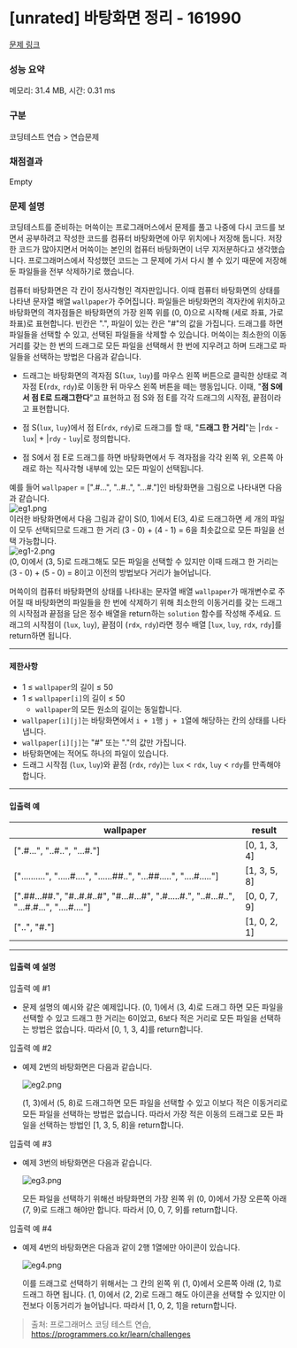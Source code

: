 # [unrated] 바탕화면 정리 - 161990 

[문제 링크](https://school.programmers.co.kr/learn/courses/30/lessons/161990) 

### 성능 요약

메모리: 31.4 MB, 시간: 0.31 ms

### 구분

코딩테스트 연습 > 연습문제

### 채점결과

Empty

### 문제 설명

<p>코딩테스트를 준비하는 머쓱이는 프로그래머스에서 문제를 풀고 나중에 다시 코드를 보면서 공부하려고 작성한 코드를 컴퓨터 바탕화면에 아무 위치에나 저장해 둡니다. 저장한 코드가 많아지면서 머쓱이는 본인의 컴퓨터 바탕화면이 너무 지저분하다고 생각했습니다. 프로그래머스에서 작성했던 코드는 그 문제에 가서 다시 볼 수 있기 때문에 저장해 둔 파일들을 전부 삭제하기로 했습니다.</p>

<p>컴퓨터 바탕화면은 각 칸이 정사각형인 격자판입니다. 이때 컴퓨터 바탕화면의 상태를 나타낸 문자열 배열 <code>wallpaper</code>가 주어집니다. 파일들은 바탕화면의 격자칸에 위치하고 바탕화면의 격자점들은 바탕화면의 가장 왼쪽 위를 (0, 0)으로 시작해 (세로 좌표, 가로 좌표)로 표현합니다. 빈칸은 ".", 파일이 있는 칸은 "#"의 값을 가집니다. 드래그를 하면 파일들을 선택할 수 있고, 선택된 파일들을 삭제할 수 있습니다. 머쓱이는 최소한의 이동거리를 갖는 한 번의 드래그로 모든 파일을 선택해서 한 번에 지우려고 하며 드래그로 파일들을 선택하는 방법은 다음과 같습니다.</p>

<ul>
<li><p>드래그는 바탕화면의 격자점 S(<code>lux</code>, <code>luy</code>)를 마우스 왼쪽 버튼으로 클릭한 상태로 격자점 E(<code>rdx</code>, <code>rdy</code>)로 이동한 뒤 마우스 왼쪽 버튼을 떼는 행동입니다. 이때, "<strong>점 S에서 점 E로 드래그한다</strong>"고 표현하고 점 S와 점 E를 각각 드래그의 시작점, 끝점이라고 표현합니다.</p></li>
<li><p>점 S(<code>lux</code>, <code>luy</code>)에서 점 E(<code>rdx</code>, <code>rdy</code>)로 드래그를 할 때, "<strong>드래그 한 거리</strong>"는 |<code>rdx</code> - <code>lux</code>| + |<code>rdy</code> - <code>luy</code>|로 정의합니다.</p></li>
<li><p>점 S에서 점 E로 드래그를 하면 바탕화면에서 두 격자점을 각각 왼쪽 위, 오른쪽 아래로 하는 직사각형 내부에 있는 모든 파일이 선택됩니다.</p></li>
</ul>

<p>예를 들어 <code>wallpaper</code> = [".#...", "..#..", "...#."]인 바탕화면을 그림으로 나타내면 다음과 같습니다.<br>
<img src="https://grepp-programmers.s3.ap-northeast-2.amazonaws.com/files/production/ec8b3f44-17e9-4044-8117-fad0f1f4402f/eg1.png" title="" alt="eg1.png"><br>
이러한 바탕화면에서 다음 그림과 같이 S(0, 1)에서 E(3, 4)로 드래그하면  세 개의 파일이 모두 선택되므로  드래그 한 거리 (3 - 0) + (4 - 1) = 6을 최솟값으로 모든 파일을 선택 가능합니다.<br>
<img src="https://grepp-programmers.s3.ap-northeast-2.amazonaws.com/files/production/e69e8776-4e56-4abb-b2a7-3dc695620ef4/eg1-2.png" title="" alt="eg1-2.png"><br>
(0, 0)에서 (3, 5)로 드래그해도 모든 파일을 선택할 수 있지만 이때 드래그 한 거리는 (3 - 0) + (5 - 0) = 8이고 이전의 방법보다 거리가 늘어납니다.</p>

<p>머쓱이의 컴퓨터 바탕화면의 상태를 나타내는 문자열 배열 <code>wallpaper</code>가 매개변수로 주어질 때 바탕화면의 파일들을 한 번에 삭제하기 위해 최소한의 이동거리를 갖는 드래그의 시작점과 끝점을 담은 정수 배열을 return하는 <code>solution</code> 함수를 작성해 주세요. 드래그의 시작점이 (<code>lux</code>, <code>luy</code>), 끝점이 (<code>rdx</code>, <code>rdy</code>)라면 정수 배열 [<code>lux</code>, <code>luy</code>, <code>rdx</code>, <code>rdy</code>]를 return하면 됩니다.</p>

<hr>

<h4>제한사항</h4>

<ul>
<li> 1 ≤ <code>wallpaper</code>의 길이 ≤ 50</li>
<li>1 ≤ <code>wallpaper[i]</code>의 길이 ≤ 50

<ul>
<li><code>wallpaper</code>의 모든 원소의 길이는 동일합니다.</li>
</ul></li>
<li><code>wallpaper[i][j]</code>는 바탕화면에서 <code>i + 1</code>행 <code>j + 1</code>열에 해당하는 칸의 상태를 나타냅니다.</li>
<li><code>wallpaper[i][j]</code>는 "#" 또는 "."의 값만 가집니다.</li>
<li>바탕화면에는 적어도 하나의 파일이 있습니다.</li>
<li>드래그 시작점 (<code>lux</code>, <code>luy</code>)와 끝점 (<code>rdx</code>, <code>rdy</code>)는 <code>lux</code> &lt; <code>rdx</code>, <code>luy</code> &lt; <code>rdy</code>를 만족해야 합니다.</li>
</ul>

<hr>

<h4>입출력 예</h4>
<table class="table">
        <thead><tr>
<th>wallpaper</th>
<th>result</th>
</tr>
</thead>
        <tbody><tr>
<td>[".#...", "..#..", "...#."]</td>
<td>[0, 1, 3, 4]</td>
</tr>
<tr>
<td>["..........", ".....#....", "......##..", "...##.....", "....#....."]</td>
<td>[1, 3, 5, 8]</td>
</tr>
<tr>
<td>[".##...##.", "#..#.#..#", "#...#...#", ".#.....#.", "..#...#..", "...#.#...", "....#...."]</td>
<td>[0, 0, 7, 9]</td>
</tr>
<tr>
<td>["..", "#."]</td>
<td>[1, 0, 2, 1]</td>
</tr>
</tbody>
      </table>
<hr>

<h4>입출력 예 설명</h4>

<p>입출력 예 #1</p>

<ul>
<li>문제 설명의 예시와 같은 예제입니다. (0, 1)에서 (3, 4)로 드래그 하면 모든 파일을 선택할 수 있고 드래그 한 거리는 6이었고, 6보다 적은 거리로 모든 파일을 선택하는 방법은 없습니다. 따라서 [0, 1, 3, 4]를 return합니다.</li>
</ul>

<p>입출력 예 #2</p>

<ul>
<li><p>예제 2번의 바탕화면은 다음과 같습니다.</p>

<p><img src="https://grepp-programmers.s3.ap-northeast-2.amazonaws.com/files/production/8bf4e2ba-1700-4231-a6ed-c18455919928/eg2.png" title="" alt="eg2.png"></p>

<p>(1, 3)에서 (5, 8)로 드래그하면 모든 파일을 선택할 수 있고 이보다 적은 이동거리로 모든 파일을 선택하는 방법은 없습니다. 따라서 가장 적은 이동의 드래그로 모든 파일을 선택하는 방법인 [1, 3, 5, 8]을 return합니다.</p></li>
</ul>

<p>입출력 예 #3</p>

<ul>
<li><p>예제 3번의 바탕화면은 다음과 같습니다.</p>

<p><img src="https://grepp-programmers.s3.ap-northeast-2.amazonaws.com/files/production/7cc308f7-b8d7-482e-9e06-18bc1133aea0/eg3.png" title="" alt="eg3.png"></p>

<p>모든 파일을 선택하기 위해선 바탕화면의 가장 왼쪽 위 (0, 0)에서 가장 오른쪽 아래 (7, 9)로 드래그 해야만 합니다. 따라서 [0, 0, 7, 9]를 return합니다.</p></li>
</ul>

<p>입출력 예 #4</p>

<ul>
<li><p>예제 4번의 바탕화면은 다음과 같이 2행 1열에만 아이콘이 있습니다.</p>

<p><img src="https://grepp-programmers.s3.ap-northeast-2.amazonaws.com/files/production/5f726562-04dd-4056-8dd7-e58d1519f6ec/eg4.png" title="" alt="eg4.png"></p>

<p>이를 드래그로 선택하기 위해서는 그 칸의 왼쪽 위 (1, 0)에서 오른쪽 아래 (2, 1)로 드래그 하면 됩니다. (1, 0)에서 (2, 2)로 드래그 해도 아이콘을 선택할 수 있지만 이전보다 이동거리가 늘어납니다. 따라서 [1, 0, 2, 1]을 return합니다.</p></li>
</ul>


> 출처: 프로그래머스 코딩 테스트 연습, https://programmers.co.kr/learn/challenges